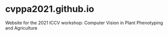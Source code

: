 # cvppa2021.github.io
Website for the 2021 ICCV workshop: Computer Vision in Plant Phenotyping and Agriculture
